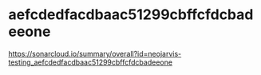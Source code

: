 # aefcdedfacdbaac51299cbffcfdcbadeeone
https://sonarcloud.io/summary/overall?id=neojarvis-testing_aefcdedfacdbaac51299cbffcfdcbadeeone
